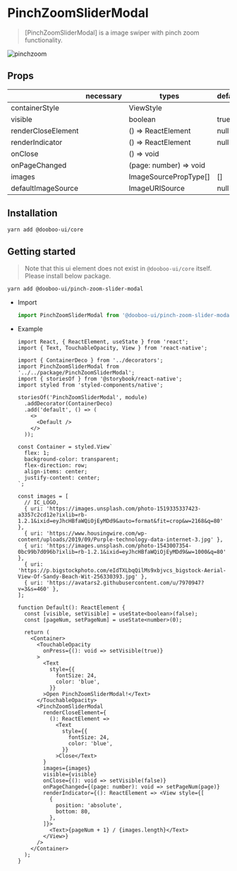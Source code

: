 # PinchZoomSliderModal

> [PinchZoomSliderModal] is a image swiper with pinch zoom functionality.

![pinchzoom](https://user-images.githubusercontent.com/27461460/73713538-22345700-4751-11ea-9a8c-aaca24d0b360.gif)


## Props

|                | necessary | types                | default |
| -------------- | --------- | -------------------- | ------- |
| containerStyle |           | ViewStyle            |         |
| visible        |           | boolean              | true    |
| renderCloseElement      |  | () => ReactElement   | null    |
| renderIndicator|           | () => ReactElement   | null    |
| onClose        |           | () => void           |         |
| onPageChanged  |           | (page: number) => void  |      |
| images         |           | ImageSourcePropType[]| []      |
| defaultImageSource |       | ImageURISource       | null    |

## Installation

```sh
yarn add @dooboo-ui/core
```

## Getting started
> Note that this ui element does not exist in `@dooboo-ui/core` itself. Please install below package.

  ```sh
  yarn add @dooboo-ui/pinch-zoom-slider-modal
  ```

- Import
  ```ts
  import PinchZoomSliderModal from '@dooboo-ui/pinch-zoom-slider-modal';
  ```

- Example

  ```tsx
  import React, { ReactElement, useState } from 'react';
  import { Text, TouchableOpacity, View } from 'react-native';

  import { ContainerDeco } from '../decorators';
  import PinchZoomSliderModal from '../../package/PinchZoomSliderModal';
  import { storiesOf } from '@storybook/react-native';
  import styled from 'styled-components/native';

  storiesOf('PinchZoomSliderModal', module)
    .addDecorator(ContainerDeco)
    .add('default', () => (
      <>
        <Default />
      </>
    ));

  const Container = styled.View`
    flex: 1;
    background-color: transparent;
    flex-direction: row;
    align-items: center;
    justify-content: center;
  `;

  const images = [
    // IC_LOGO,
    { uri: 'https://images.unsplash.com/photo-1519335337423-a3357c2cd12e?ixlib=rb-1.2.1&ixid=eyJhcHBfaWQiOjEyMDd9&auto=format&fit=crop&w=2168&q=80' },
    { uri: 'https://www.housingwire.com/wp-content/uploads/2019/09/Purple-technology-data-internet-3.jpg' },
    { uri: 'https://images.unsplash.com/photo-1543007354-0bc99b7d096b?ixlib=rb-1.2.1&ixid=eyJhcHBfaWQiOjEyMDd9&w=1000&q=80' },
    { uri: 'https://p.bigstockphoto.com/eIdTXLbqQilMs9xbjvcs_bigstock-Aerial-View-Of-Sandy-Beach-Wit-256330393.jpg' },
    { uri: 'https://avatars2.githubusercontent.com/u/7970947?v=3&s=460' },
  ];

  function Default(): ReactElement {
    const [visible, setVisible] = useState<boolean>(false);
    const [pageNum, setPageNum] = useState<number>(0);

    return (
      <Container>
        <TouchableOpacity
          onPress={(): void => setVisible(true)}
        >
          <Text
            style={{
              fontSize: 24,
              color: 'blue',
            }}
          >Open PinchZoomSliderModal!</Text>
        </TouchableOpacity>
        <PinchZoomSliderModal
          renderCloseElement={
            (): ReactElement =>
              <Text
                style={{
                  fontSize: 24,
                  color: 'blue',
                }}
              >Close</Text>
          }
          images={images}
          visible={visible}
          onClose={(): void => setVisible(false)}
          onPageChanged={(page: number): void => setPageNum(page)}
          renderIndicator={(): ReactElement => <View style={[
            {
              position: 'absolute',
              bottom: 80,
            },
          ]}>
            <Text>{pageNum + 1} / {images.length}</Text>
          </View>}
        />
      </Container>
    );
  }
  ```
